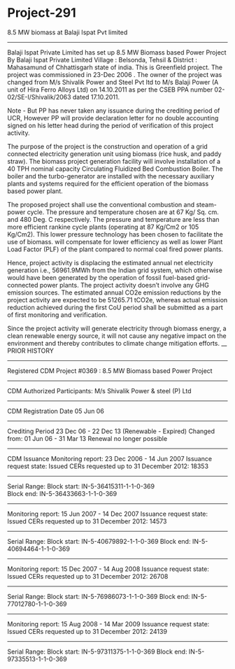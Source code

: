 # Project-291
8.5 MW biomass at Balaji Ispat Pvt limited
______________
Balaji Ispat Private Limited has set up 8.5 MW Biomass based Power Project By Balaji Ispat Private Limited Village : Belsonda, Tehsil & District : Mahasamund of Chhattisgarh state of india. 
This is Greenfield project. 
The project was commissioned in 23-Dec 2006 .
The owner of the project was changed from M/s Shivalik Power and Steel Pvt ltd to M/s Balaji Power (A unit of Hira Ferro Alloys Ltd) on 14.10.2011 as per the CSEB PPA number 02-02/SE-I/Shivalik/2063 dated 17.10.2011. 

Note - But PP has never taken any issuance during the crediting period of UCR, However PP will provide declaration letter for no double accounting signed on his letter head during the period of verification of this project activity. 


The purpose of the project is the construction and operation of a grid connected electricity generation unit using biomass (rice husk, and paddy straw). The biomass project generation facility will involve installation of a 40 TPH nominal capacity Circulating Fluidized Bed Combustion Boiler. The boiler and the turbo-generator are installed with the necessary auxiliary plants and systems required for the efficient operation of the biomass based power plant.

The proposed project shall use the conventional combustion and steam-power cycle. The pressure and temperature chosen are at 67 Kg/ Sq. cm. and 480 Deg. C respectively. The pressure and temperature are less than more efficient rankine cycle plants (operating at 87 Kg/Cm2 or 105 Kg/Cm2). This lower pressure technology has been chosen to facilitate the use of biomass. will compensate for lower efficiency as well as lower Plant Load Factor (PLF) of the plant compared to normal coal fired power plants. 

Hence, project activity is displacing the estimated annual net electricity generation i.e., 56961.9MWh from the Indian grid system, which otherwise would have been generated by the operation of fossil fuel-based grid-connected power plants. The project activity doesn’t involve any GHG emission sources. The estimated annual CO2e emission reductions by the project activity are expected to be 51265.71 tCO2e, whereas actual emission reduction achieved during the first CoU period shall be submitted as a part of first monitoring and verification. 

Since the project activity will generate electricity through biomass energy, a clean renewable energy source, it will not cause any negative impact on the environment and thereby contributes to climate change mitigation efforts.
__
PRIOR HISTORY
___________
Registered CDM Project #0369 : 8.5 MW Biomass based Power Project
___________________
CDM Authorized Participants: M/s Shivalik Power & steel (P) Ltd
_____________
CDM Registration Date	05 Jun 06 
__________________  
Crediting Period	23 Dec 06 - 22 Dec 13 (Renewable - Expired)
Changed from: 01 Jun 06 - 31 Mar 13
Renewal no longer possible
_________________________
CDM  Issuance 
Monitoring report: 23 Dec 2006 - 14 Jun 2007 
Issuance request state: Issued
CERs requested up to 31 December 2012: 18353
_____________________
Serial Range: Block start: IN-5-36415311-1-1-0-369      
Block end: IN-5-36433663-1-1-0-369
_____________________
Monitoring report: 15 Jun 2007 - 14 Dec 2007 
Issuance request state: Issued
CERs requested up to 31 December 2012: 14573
__________________
Serial Range: Block start: IN-5-40679892-1-1-0-369      Block end: IN-5-40694464-1-1-0-369
_____________________________________

Monitoring report: 15 Dec 2007 - 14 Aug 2008 
Issuance request state: Issued
CERs requested up to 31 December 2012: 26708
_________________
Serial Range: Block start: IN-5-76986073-1-1-0-369      Block end: IN-5-77012780-1-1-0-369
_____________________
Monitoring report: 15 Aug 2008 - 14 Mar 2009 
Issuance request state: Issued
CERs requested up to 31 December 2012: 24139
____________________
Serial Range: Block start: IN-5-97311375-1-1-0-369      Block end: IN-5-97335513-1-1-0-369
